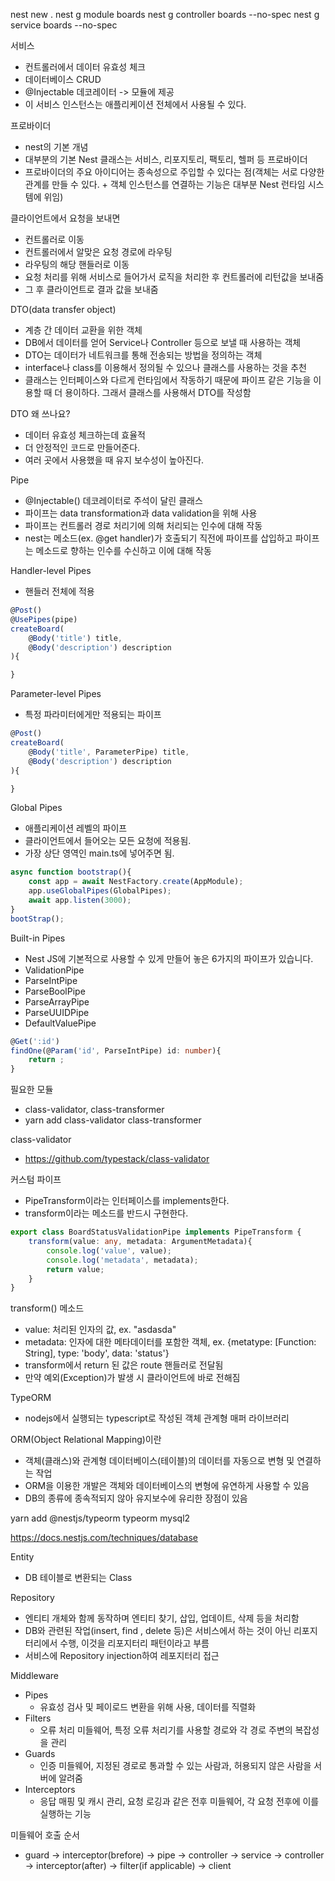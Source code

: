 nest new .
nest g module boards
nest g controller boards --no-spec
nest g service boards --no-spec

서비스
- 컨트롤러에서 데이터 유효성 체크
- 데이터베이스 CRUD
- @Injectable 데코레이터 -> 모듈에 제공
- 이 서비스 인스턴스는 애플리케이션 전체에서 사용될 수 있다.

프로바이더
- nest의 기본 개념
- 대부분의 기본 Nest 클래스는 서비스, 리포지토리, 팩토리, 헬퍼 등 프로바이더
- 프로바이더의 주요 아이디어는 종속성으로 주입할 수 있다는 점(객체는 서로 다양한 관계를 만들 수 있다. + 객체 인스턴스를 연결하는 기능은 대부분 Nest 런타임 시스템에 위임)

클라이언트에서 요청을 보내면
- 컨트롤러로 이동
- 컨트롤러에서 알맞은 요청 경로에 라우팅
- 라우팅의 해당 핸들러로 이동
- 요청 처리를 위해 서비스로 들어가서 로직을 처리한 후 컨트롤러에 리턴값을 보내줌
- 그 후 클라이언트로 결과 값을 보내줌

DTO(data transfer object)
- 계층 간 데이터 교환을 위한 객체
- DB에서 데이터를 얻어 Service나 Controller 등으로 보낼 때 사용하는 객체
- DTO는 데이터가 네트워크를 통해 전송되는 방법을 정의하는 객체
- interface나 class를 이용해서 정의될 수 있으나 클래스를 사용하는 것을 추천
- 클래스는 인터페이스와 다르게 런타임에서 작동하기 때문에 파이프 같은 기능을 이용할 때 더 용이하다. 그래서 클래스를 사용해서 DTO를 작성함

DTO 왜 쓰나요?
- 데이터 유효성 체크하는데 효율적
- 더 안정적인 코드로 만들어준다.
- 여러 곳에서 사용했을 때 유지 보수성이 높아진다.


Pipe
- @Injectable() 데코레이터로 주석이 달린 클래스
- 파이프는 data transformation과 data validation을 위해 사용
- 파이프는 컨트롤러 경로 처리기에 의해 처리되는 인수에 대해 작동
- nest는 메소드(ex. @get handler)가 호출되기 직전에 파이프를 삽입하고 파이프는 메소드로 향하는 인수를 수신하고 이에 대해 작동

Handler-level Pipes

- 핸들러 전체에 적용

````typescript
@Post()
@UsePipes(pipe)
createBoard(
    @Body('title') title,
    @Body('description') description
){

}
````

Parameter-level Pipes

- 특정 파라미터에게만 적용되는 파이프


````typescript
@Post()
createBoard(
    @Body('title', ParameterPipe) title,
    @Body('description') description
){

}
````

Global Pipes
- 애플리케이션 레벨의 파이프
- 클라이언트에서 들어오는 모든 요청에 적용됨.
- 가장 상단 영역인 main.ts에 넣어주면 됨.

````typescript
async function bootstrap(){
    const app = await NestFactory.create(AppModule);
    app.useGlobalPipes(GlobalPipes);
    await app.listen(3000);
}
bootStrap();
````

Built-in Pipes

- Nest JS에 기본적으로 사용할 수 있게 만들어 놓은 6가지의 파이프가 있습니다.
- ValidationPipe
- ParseIntPipe
- ParseBoolPipe
- ParseArrayPipe
- ParseUUIDPipe
- DefaultValuePipe

````typescript
@Get(':id')
findOne(@Param('id', ParseIntPipe) id: number){
    return ;
}
````

필요한 모듈
- class-validator, class-transformer
- yarn add class-validator class-transformer

class-validator
- https://github.com/typestack/class-validator

커스텀 파이프

- PipeTransform이라는 인터페이스를 implements한다.
- transform이라는 메소드를 반드시 구현한다.

````typescript
export class BoardStatusValidationPipe implements PipeTransform {
    transform(value: any, metadata: ArgumentMetadata){
        console.log('value', value);
        console.log('metadata', metadata);
        return value;
    }
}
````

transform() 메소드
- value: 처리된 인자의 값, ex. "asdasda"
- metadata: 인자에 대한 메타데이터를 포함한 객체, ex. {metatype: [Function: String], type: 'body', data: 'status'}
- transform에서 return 된 값은 route 핸들러로 전달됨
- 만약 예외(Exception)가 발생 시 클라이언트에 바로 전해짐

TypeORM
- nodejs에서 실행되는 typescript로 작성된 객체 관계형 매퍼 라이브러리

ORM(Object Relational Mapping)이란
- 객체(클래스)와 관계형 데이터베이스(테이블)의 데이터를 자동으로 변형 및 연결하는 작업
- ORM을 이용한 개발은 객체와 데이터베이스의 변형에 유연하게 사용할 수 있음
- DB의 종류에 종속적되지 않아 유지보수에 유리한 장점이 있음


yarn add @nestjs/typeorm typeorm mysql2

https://docs.nestjs.com/techniques/database

Entity
- DB 테이블로 변환되는 Class

Repository
- 엔티티 개체와 함께 동작하며 엔티티 찾기, 삽입, 업데이트, 삭제 등을 처리함
- DB와 관련된 작업(insert, find , delete 등)은 서비스에서 하는 것이 아닌 리포지터리에서 수행, 이것을 리포지터리 패턴이라고 부름
- 서비스에 Repository injection하여 레포지터리 접근

Middleware
- Pipes
    - 유효성 검사 및 페이로드 변환을 위해 사용, 데이터를 직렬화
- Filters
    - 오류 처리 미들웨어, 특정 오류 처리기를 사용할 경로와 각 경로 주변의 복잡성을 관리
- Guards
    - 인증 미들웨어, 지정된 경로로 통과할 수 있는 사람과, 허용되지 않은 사람을 서버에 알려줌
- Interceptors
    - 응답 매핑 및 캐시 관리, 요청 로깅과 같은 전후 미들웨어, 각 요청 전후에 이를 실행하는 기능

미들웨어 호출 순서
- guard -> interceptor(brefore) -> pipe -> controller -> service -> controller -> interceptor(after) -> filter(if applicable) -> client

